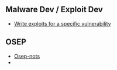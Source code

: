 
## Malware Dev / Exploit Dev
- [Write exploits for a specific vulnerability](https://0xf00sec.github.io/0x20)

## OSEP
- [Osep-nots](https://github.com/beauknowstech/OSEP-Everything)
- 